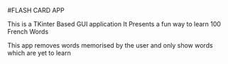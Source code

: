 #FLASH CARD APP

This is a TKinter Based GUI application 
It Presents a fun way to learn 100 French Words

This app removes words memorised by the user 
and only show words which are yet to learn

